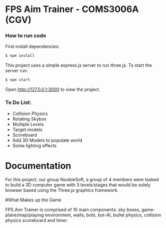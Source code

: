 # FPS Aim Trainer - COMS3006A (CGV)

### How to run code
First install dependencies:
```bash
$ npm install
```
This project uses a simple express.js server to run three.js. To start the server run:
```bash
$ npm start
```
Open http://127.0.0.1:3000 to view the project. 


### To Do List:
* Collision Physics
* Rotating Skybox
* Multiple Levels
* Target models
* Scoreboard
* Add 3D Models to populate world
* Some lighting effects

# Documentation 

For this project, our group NoobieSoft, a group of 4 members were tasked to build a 3D computer game with 3 levels/stages that would be solely browser based using the Three.js graphics framework.

#What Makes up the Game

FPS Aim Trainer is comprised of 10 main components: sky boxes, game-plane/map/playing environment, walls, bots, bot-AI, bullet physics, collision physics scoreboard and timer.

